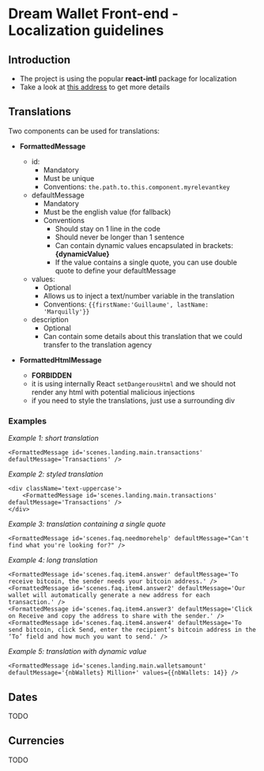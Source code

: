 # Dream Wallet Front-end - Localization guidelines

## Introduction
* The project is using the popular **react-intl** package for localization
* Take a look at [this address](https://github.com/yahoo/react-intl/wiki) to get more details

## Translations

Two components can be used for translations:

* **FormattedMessage**
    * id:
        * Mandatory
        * Must be unique
        * Conventions: `the.path.to.this.component.myrelevantkey`
    * defaultMessage
        * Mandatory
        * Must be the english value (for fallback)
        * Conventions
            * Should stay on 1 line in the code
            * Should never be longer than 1 sentence
            * Can contain dynamic values encapsulated in brackets: **{dynamicValue}**
            * If the value contains a single quote, you can use double quote to define your defaultMessage
    * values:
        * Optional
        * Allows us to inject a text/number variable in the translation
        * Conventions: `{{firstName:'Guillaume', lastName: 'Marquilly'}}`
    * description
        * Optional
        * Can contain some details about this translation that we could transfer to the translation agency

* **FormattedHtmlMessage** 
    * **FORBIDDEN**
    *  it is using internally React `setDangerousHtml` and we should not render any html with potential malicious injections
    *  if you need to style the translations, just use a surrounding div

### Examples

*Example 1: short translation*
```
<FormattedMessage id='scenes.landing.main.transactions' defaultMessage='Transactions' />
```

*Example 2: styled translation*
```
<div className='text-uppercase'>
    <FormattedMessage id='scenes.landing.main.transactions' defaultMessage='Transactions' />
</div>
```

*Example 3: translation containing a single quote*
```
<FormattedMessage id='scenes.faq.needmorehelp' defaultMessage="Can't find what you're looking for?" />
```

*Example 4: long translation*
```
<FormattedMessage id='scenes.faq.item4.answer' defaultMessage='To receive bitcoin, the sender needs your bitcoin address.' />
<FormattedMessage id='scenes.faq.item4.answer2' defaultMessage='Our wallet will automatically generate a new address for each transaction.' />
<FormattedMessage id='scenes.faq.item4.answer3' defaultMessage='Click on Receive and copy the address to share with the sender.' />
<FormattedMessage id='scenes.faq.item4.answer4' defaultMessage='To send bitcoin, click Send, enter the recipient’s bitcoin address in the ‘To’ field and how much you want to send.' />
```

*Example 5: translation with dynamic value*
```
<FormattedMessage id='scenes.landing.main.walletsamount' defaultMessage='{nbWallets} Million+' values={{nbWallets: 14}} />
```

## Dates
TODO

## Currencies
TODO